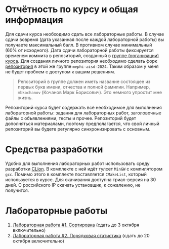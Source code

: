 # Отчётность по курсу и общая информация
Для сдачи курса необходимо сдать все лабораторные работы.
В случае сдачи вовремя (дата указанная после каждой лабораторной работы) вы получаете максимальный балл.
В противном случае минимальный (60% от исходного).
Дата сдачи лабораторной работы фиксируется временем коммита в репозиторий, созданный в [группе (организации) курса](https://github.com/mephi-aisd-2024).
Для создания личного репозитория необходимо сделать форк [репозитория](https://github.com/mephi-aisd-2024/aisd-labs) в этой же группе `mephi-aisd-2024`.
Таким образом у меня не будет проблем с доступом к вашим решениям.
> Репозиторий в группе должен иметь название состоящее из первых букв имени, отчества и полной фамилии.
> Например, `mbkochanov` (Кочанов Марк Борисович).
> Это немного упростит мне жизнь.

Репозиторий курса будет содержать всё необходимое для выполнения лабораторной работы: задания для лабораторных работ, заголовочные файлы с объявлениями, тесты и прочее.
Репозиторий будет дополняться материалами, поэтому предполагается, что свой личный репозиторий вы будете регулярно синхронизировать с основным.

# Средства разработки
Удобно для выполнения лабораторных работ использовать среду разработки [CLion](https://www.jetbrains.com/clion/).
В комплекте с ней идёт тулсет `MinGW` с компилятором `gcc`.
Помимо этого в комплекте поставляется `CMakeList`, который используется в курсе. 
Для скачивания доступна триал-версия на 30 дней.
С российского IP скачать установщик, к сожалению, не получится.

# Лабораторные работы
1. [Лабораторная работа #1. Сортировка](labs/lab_1.md) (сдать до 3 октября включительно)
1. [Лабораторная работа #2. Порядковая статистика](labs/lab_2.md) (сдать до 20 октября включительно)